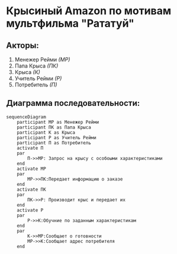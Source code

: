 # Крысиный Amazon по мотивам мультфильма "Рататуй"

## Акторы:

1. Менежер Рейми *(МР)*
2. Папа Крыса *(ПК)*
3. Крыса *(К)*
4. Учитель Рейми *(Р)*
5. Потребитель *(П)*

## Диаграмма последовательности:

```mermaid
sequenceDiagram
    participant МР as Менежер Рейми
    participant ПК as Папа Крыса
    participant К as Крыса
    participant Р as Учитель Рейми
    participant П as Потребитель
    activate П
    par
        П->>МР: Запрос на крысу с особоыми характеристиками 
    end
    activate МР
    par
        МР->>ПК:Передает информацию о заказе
    end
    activate ПК
    par
        ПК->>Р: Производит крыс и передает их
    end
    activate Р
    par 
        Р->>К:Обучние по заданным характеристикам
    end
    par
        К->>МР:Сообщает о готовности 
        МР->>К:Сообщает адрес потребителя
    end
    
    
    
```
        
    
    
    
        
        
